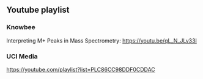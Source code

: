 


## Youtube playlist

###  Knowbee

Interpreting M+ Peaks in Mass Spectrometry: https://youtu.be/qL_N_JLv33I


### UCI Media

https://youtube.com/playlist?list=PLC86CC98DDF0CDDAC



